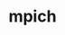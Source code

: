 ---
title: "mpich"
layout: cache
categories: [package, develop-2025-07-13]
meta: {"compilers": ["apple-clang@17.0.0", "gcc@11.4.0", "gcc@12.3.0", "gcc@12.4.0", "gcc@7.5.0"], "num_specs": 23, "num_specs_by_stack": {"aws-pcluster-neoverse_v1": 1, "build_systems": 1, "e4s": 7, "e4s-neoverse-v2": 7, "e4s-rocm-external": 2, "hep": 1, "ml-darwin-aarch64-mps": 2, "root": 23, "tutorial": 2}, "oss": ["amzn2", "sequoia", "ubuntu18.04", "ubuntu22.04"], "platforms": ["darwin", "linux"], "stacks": ["aws-pcluster-neoverse_v1", "build_systems", "e4s", "e4s-neoverse-v2", "e4s-rocm-external", "hep", "ml-darwin-aarch64-mps", "root", "tutorial"], "targets": ["aarch64", "neoverse_v1", "neoverse_v2", "x86_64_v3"], "versions": ["4.0.3", "4.3.0"]}
spec_details: [{"compiler": "apple-clang@17.0.0", "hash": "2izqopmnj4dltgachhkxvoua7vh5yx6l", "os": "sequoia", "platform": "darwin", "size": "-", "stacks": ["ml-darwin-aarch64-mps", "root"], "target": "aarch64", "variants": ["~argobots", "build_system=autotools", "~cuda", "datatype-engine=auto", "device=ch4", "+fortran", "+hwloc", "+hydra", "~level_zero", "+libxml2", "netmod=ofi", "~pci", "pmi=default", "~rocm", "+romio", "~slurm", "~vci", "~verbs", "+wrapperrpath", "~xpmem"], "versions": ["4.3.0"]}, {"compiler": "gcc@11.4.0", "hash": "3az6oqulybgbsfrtrhaaouuh2anyow57", "os": "ubuntu22.04", "platform": "linux", "size": "-", "stacks": ["e4s", "root"], "target": "x86_64_v3", "variants": ["~argobots", "build_system=autotools", "~cuda", "datatype-engine=auto", "device=ch4", "+fortran", "~hwloc", "+hydra", "~level_zero", "+libxml2", "netmod=ofi", "+pci", "pmi=default", "~rocm", "+romio", "~slurm", "~vci", "~verbs", "~wrapperrpath", "~xpmem"], "versions": ["4.3.0"]}, {"compiler": "gcc@11.4.0", "hash": "3tzm6lgujoalya3ukmdu6tqbfuskrkjd", "os": "ubuntu22.04", "platform": "linux", "size": "-", "stacks": ["root", "tutorial"], "target": "x86_64_v3", "variants": ["~argobots", "build_system=autotools", "~cuda", "datatype-engine=auto", "device=ch4", "+fortran", "+hwloc", "+hydra", "~level_zero", "+libxml2", "netmod=ofi", "+pci", "pmi=default", "~rocm", "+romio", "~slurm", "~vci", "~verbs", "+wrapperrpath", "~xpmem"], "versions": ["4.3.0"]}, {"compiler": "gcc@11.4.0", "hash": "47sagiotsmxdcs53hmxxcdogg32m5vs6", "os": "ubuntu22.04", "platform": "linux", "size": "-", "stacks": ["e4s-neoverse-v2", "root"], "target": "neoverse_v2", "variants": ["~argobots", "build_system=autotools", "~cuda", "datatype-engine=auto", "device=ch4", "+fortran", "~hwloc", "+hydra", "~level_zero", "+libxml2", "netmod=ofi", "+pci", "pmi=default", "~rocm", "+romio", "~slurm", "~vci", "~verbs", "~wrapperrpath", "~xpmem"], "versions": ["4.3.0"]}, {"compiler": "gcc@11.4.0", "hash": "4tuvcx7evnpqaw3yzm6lop2vfsvtyope", "os": "ubuntu22.04", "platform": "linux", "size": "-", "stacks": ["hep", "root"], "target": "x86_64_v3", "variants": ["~argobots", "build_system=autotools", "~cuda", "datatype-engine=auto", "device=ch4", "+fortran", "+hwloc", "+hydra", "~level_zero", "+libxml2", "netmod=ofi", "+pci", "pmi=default", "~rocm", "+romio", "~slurm", "~vci", "~verbs", "+wrapperrpath", "~xpmem"], "versions": ["4.3.0"]}, {"compiler": "gcc@11.4.0", "hash": "7odsgrc76vy3btg7g4c43pdo4mjenj5a", "os": "ubuntu22.04", "platform": "linux", "size": "-", "stacks": ["e4s", "root"], "target": "x86_64_v3", "variants": ["~argobots", "build_system=autotools", "~cuda", "datatype-engine=auto", "device=ch4", "+fortran", "~hwloc", "+hydra", "~level_zero", "+libxml2", "netmod=ofi", "+pci", "pmi=default", "~rocm", "+romio", "~slurm", "~vci", "~verbs", "~wrapperrpath", "~xpmem"], "versions": ["4.3.0"]}, {"compiler": "gcc@7.5.0", "hash": "7tduucxhf6xoycuqudbt4h2euy36z6w6", "os": "ubuntu18.04", "platform": "linux", "size": "-", "stacks": ["build_systems", "root"], "target": "x86_64_v3", "variants": ["~argobots", "build_system=autotools", "~cuda", "datatype-engine=auto", "device=ch4", "~fortran", "+hwloc", "+hydra", "~level_zero", "+libxml2", "netmod=ofi", "+pci", "pmi=default", "~rocm", "+romio", "~slurm", "~vci", "~verbs", "+wrapperrpath", "~xpmem"], "versions": ["4.3.0"]}, {"compiler": "gcc@11.4.0", "hash": "air2bpqbsaynnqt2vo4mjemilw4v76zg", "os": "ubuntu22.04", "platform": "linux", "size": "-", "stacks": ["e4s", "root"], "target": "x86_64_v3", "variants": ["~argobots", "build_system=autotools", "~cuda", "datatype-engine=auto", "device=ch4", "+fortran", "~hwloc", "+hydra", "~level_zero", "+libxml2", "netmod=ofi", "+pci", "pmi=default", "~rocm", "+romio", "~slurm", "~vci", "~verbs", "~wrapperrpath", "~xpmem"], "versions": ["4.3.0"]}, {"compiler": "gcc@11.4.0", "hash": "b3bi6u6dvhikfuw4jyrmthka77vvqzk4", "os": "ubuntu22.04", "platform": "linux", "size": "-", "stacks": ["e4s", "root"], "target": "x86_64_v3", "variants": ["~argobots", "build_system=autotools", "~cuda", "datatype-engine=auto", "device=ch4", "+fortran", "~hwloc", "+hydra", "~level_zero", "+libxml2", "netmod=ofi", "+pci", "pmi=default", "~rocm", "+romio", "~slurm", "~vci", "~verbs", "~wrapperrpath", "~xpmem"], "versions": ["4.3.0"]}, {"compiler": "gcc@12.3.0", "hash": "b3zbz2ucr2txzibzej5qr7qbh4irxdqs", "os": "ubuntu22.04", "platform": "linux", "size": "-", "stacks": ["root", "tutorial"], "target": "x86_64_v3", "variants": ["~argobots", "build_system=autotools", "~cuda", "datatype-engine=auto", "device=ch4", "+fortran", "+hwloc", "+hydra", "~level_zero", "+libxml2", "netmod=ofi", "+pci", "pmi=default", "~rocm", "+romio", "~slurm", "~vci", "~verbs", "+wrapperrpath", "~xpmem"], "versions": ["4.3.0"]}, {"compiler": "gcc@11.4.0", "hash": "m45gjxfohhbzyxif3jo24hqmiwnf3h53", "os": "ubuntu22.04", "platform": "linux", "size": "-", "stacks": ["e4s-rocm-external", "root"], "target": "x86_64_v3", "variants": ["~argobots", "build_system=autotools", "~cuda", "datatype-engine=auto", "device=ch4", "+fortran", "~hwloc", "+hydra", "~level_zero", "+libxml2", "netmod=ofi", "+pci", "pmi=default", "~rocm", "+romio", "~slurm", "~vci", "~verbs", "~wrapperrpath", "~xpmem"], "versions": ["4.3.0"]}, {"compiler": "gcc@12.4.0", "hash": "mkweoa2prsgislbjgqndw7tk5ursluk4", "os": "amzn2", "platform": "linux", "size": "-", "stacks": ["aws-pcluster-neoverse_v1", "root"], "target": "neoverse_v1", "variants": ["~argobots", "build_system=autotools", "~cuda", "datatype-engine=auto", "device=ch4", "+fortran", "+hwloc", "+hydra", "~level_zero", "+libxml2", "netmod=ofi", "+pci", "pmi=pmi2", "~rocm", "+romio", "+slurm", "~vci", "~verbs", "+wrapperrpath", "~xpmem"], "versions": ["4.3.0"]}, {"compiler": "gcc@11.4.0", "hash": "o3kdpqsl6hvrbt5tejrwu4nm4qizeq4c", "os": "ubuntu22.04", "platform": "linux", "size": "-", "stacks": ["e4s-neoverse-v2", "root"], "target": "neoverse_v2", "variants": ["~argobots", "build_system=autotools", "~cuda", "datatype-engine=auto", "device=ch4", "+fortran", "~hwloc", "+hydra", "~level_zero", "+libxml2", "netmod=ofi", "+pci", "pmi=default", "~rocm", "+romio", "~slurm", "~vci", "~verbs", "~wrapperrpath", "~xpmem"], "versions": ["4.3.0"]}, {"compiler": "gcc@11.4.0", "hash": "ogfwysicins2qda6yreb3m536lr56fef", "os": "ubuntu22.04", "platform": "linux", "size": "-", "stacks": ["e4s-neoverse-v2", "root"], "target": "neoverse_v2", "variants": ["~argobots", "build_system=autotools", "~cuda", "datatype-engine=auto", "device=ch4", "+fortran", "~hwloc", "+hydra", "~level_zero", "+libxml2", "netmod=ofi", "+pci", "pmi=default", "~rocm", "+romio", "~slurm", "~vci", "~verbs", "~wrapperrpath", "~xpmem"], "versions": ["4.3.0"]}, {"compiler": "gcc@11.4.0", "hash": "pqhjpwxewmhxghx2tnsnu5orvdlg6sbl", "os": "ubuntu22.04", "platform": "linux", "size": "-", "stacks": ["e4s", "root"], "target": "x86_64_v3", "variants": ["~argobots", "build_system=autotools", "~cuda", "datatype-engine=auto", "device=ch4", "+fortran", "~hwloc", "+hydra", "~level_zero", "+libxml2", "netmod=ofi", "patches:=db4173c,de0de41", "+pci", "pmi=default", "~rocm", "+romio", "~slurm", "~vci", "~verbs", "~wrapperrpath", "~xpmem"], "versions": ["4.0.3"]}, {"compiler": "gcc@11.4.0", "hash": "s5mbtdkhpy37ucpefrz5pmuaw36l242k", "os": "ubuntu22.04", "platform": "linux", "size": "-", "stacks": ["e4s-neoverse-v2", "root"], "target": "neoverse_v2", "variants": ["~argobots", "build_system=autotools", "~cuda", "datatype-engine=auto", "device=ch4", "+fortran", "~hwloc", "+hydra", "~level_zero", "+libxml2", "netmod=ofi", "+pci", "pmi=default", "~rocm", "+romio", "~slurm", "~vci", "~verbs", "~wrapperrpath", "~xpmem"], "versions": ["4.3.0"]}, {"compiler": "gcc@11.4.0", "hash": "tlbnzxqnqravfnouzlfjbbovwjdsifmj", "os": "ubuntu22.04", "platform": "linux", "size": "-", "stacks": ["e4s-neoverse-v2", "root"], "target": "neoverse_v2", "variants": ["~argobots", "build_system=autotools", "~cuda", "datatype-engine=auto", "device=ch4", "+fortran", "~hwloc", "+hydra", "~level_zero", "+libxml2", "netmod=ofi", "patches:=db4173c,de0de41", "+pci", "pmi=default", "~rocm", "+romio", "~slurm", "~vci", "~verbs", "~wrapperrpath", "~xpmem"], "versions": ["4.0.3"]}, {"compiler": "gcc@11.4.0", "hash": "vczh2yshsr52mxv7hdhbt5uokg67m3m2", "os": "ubuntu22.04", "platform": "linux", "size": "-", "stacks": ["e4s", "root"], "target": "x86_64_v3", "variants": ["~argobots", "build_system=autotools", "~cuda", "datatype-engine=auto", "device=ch4", "+fortran", "~hwloc", "+hydra", "~level_zero", "+libxml2", "netmod=ofi", "+pci", "pmi=default", "~rocm", "+romio", "~slurm", "~vci", "~verbs", "~wrapperrpath", "~xpmem"], "versions": ["4.3.0"]}, {"compiler": "gcc@11.4.0", "hash": "wr35py22gaiwticfwingeni42gnwoyny", "os": "ubuntu22.04", "platform": "linux", "size": "-", "stacks": ["e4s-neoverse-v2", "root"], "target": "neoverse_v2", "variants": ["~argobots", "build_system=autotools", "~cuda", "datatype-engine=auto", "device=ch4", "+fortran", "~hwloc", "+hydra", "~level_zero", "+libxml2", "netmod=ofi", "+pci", "pmi=default", "~rocm", "+romio", "~slurm", "~vci", "~verbs", "~wrapperrpath", "~xpmem"], "versions": ["4.3.0"]}, {"compiler": "gcc@11.4.0", "hash": "y4ycbquzks6wlg46xz6m6dnleauo26g3", "os": "ubuntu22.04", "platform": "linux", "size": "-", "stacks": ["e4s", "root"], "target": "x86_64_v3", "variants": ["~argobots", "build_system=autotools", "~cuda", "datatype-engine=auto", "device=ch4", "+fortran", "~hwloc", "+hydra", "~level_zero", "+libxml2", "netmod=ofi", "+pci", "pmi=default", "~rocm", "+romio", "~slurm", "~vci", "~verbs", "~wrapperrpath", "~xpmem"], "versions": ["4.3.0"]}, {"compiler": "gcc@11.4.0", "hash": "yjxk46opimhwt5w2kk73ygwkfwpvsztm", "os": "ubuntu22.04", "platform": "linux", "size": "-", "stacks": ["e4s-rocm-external", "root"], "target": "x86_64_v3", "variants": ["~argobots", "build_system=autotools", "~cuda", "datatype-engine=auto", "device=ch4", "+fortran", "~hwloc", "+hydra", "~level_zero", "+libxml2", "netmod=ofi", "+pci", "pmi=default", "~rocm", "+romio", "~slurm", "~vci", "~verbs", "~wrapperrpath", "~xpmem"], "versions": ["4.3.0"]}, {"compiler": "gcc@11.4.0", "hash": "zapnsnoqz5adn63t6vlla5rcgawz2nma", "os": "ubuntu22.04", "platform": "linux", "size": "-", "stacks": ["e4s-neoverse-v2", "root"], "target": "neoverse_v2", "variants": ["~argobots", "build_system=autotools", "~cuda", "datatype-engine=auto", "device=ch4", "+fortran", "~hwloc", "+hydra", "~level_zero", "+libxml2", "netmod=ofi", "+pci", "pmi=default", "~rocm", "+romio", "~slurm", "~vci", "~verbs", "~wrapperrpath", "~xpmem"], "versions": ["4.3.0"]}, {"compiler": "apple-clang@17.0.0", "hash": "zw7pcbokgy4sleztkq6tm6efvj3mhqso", "os": "sequoia", "platform": "darwin", "size": "-", "stacks": ["ml-darwin-aarch64-mps", "root"], "target": "aarch64", "variants": ["~argobots", "build_system=autotools", "~cuda", "datatype-engine=auto", "device=ch4", "+fortran", "+hwloc", "+hydra", "~level_zero", "+libxml2", "netmod=ofi", "~pci", "pmi=default", "~rocm", "+romio", "~slurm", "~vci", "~verbs", "+wrapperrpath", "~xpmem"], "versions": ["4.3.0"]}]
---